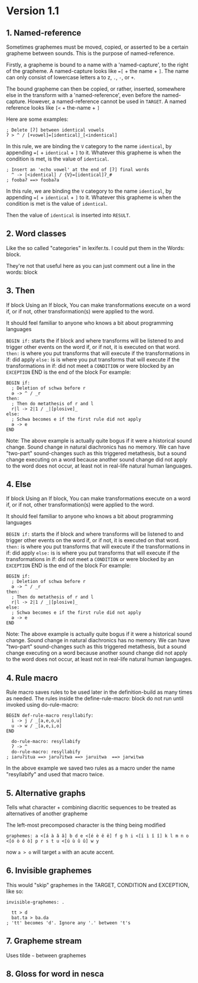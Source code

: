 # Version 1.1

## 1. Named-reference

Sometimes graphemes must be moved, copied, or asserted to be a certain grapheme between sounds. This is the purpose of named-reference.

Firstly, a grapheme is bound to a name with a 'named-capture', to the right of the grapheme. A named-capture looks like `=[` + the name + `]`. The name can only consist of lowercase letters a to z, `.`, `-`, or `+`.

The bound grapheme can then be copied, or rather, inserted, somewhere else in the transform with a 'named-reference', even before the named-capture. However, a named-reference cannot be used in `TARGET`. A named reference looks like `[<` + the-name + `]`

Here are some examples:

```
; Delete [ʔ] between identical vowels
ʔ > ^ / [+vowel]=[identical]_[<indentical]
```

In this rule, we are binding the `V` category to the name `identical`, by appending `=[` + `identical` + `]` to it. Whatever this grapheme is when the condition is met, is the value of `identical`.

```
; Insert an 'echo vowel' at the end of [ʔ] final words
  ^ -> [<identical] / {V}=[identical]ʔ_#
; foobaʔ ==> foobaʔa
```

In this rule, we are binding the `V` category to the name `identical`, by appending `=[` + `identical` + `]` to it. Whatever this grapheme is when the condition is met is the value of `identical`.

Then the value of `identical` is inserted into `RESULT`.


## 2. Word classes

Like the so called "categories" in lexifer.ts. I could put them in the Words: block.

They're not that useful here as you can just comment out a line in the words: block


## 3. Then

If block
Using an If block, You can make transformations execute on a word if, or if not, other transformation(s) were applied to the word.

It should feel familiar to anyone who knows a bit about programming languages

`BEGIN if:` starts the if block and where transforms will be listened to and trigger other events on the word if, or if not, it is executed on that word.
`then:` is where you put transforms that will execute if the transformations in if: did apply
`else:` is is where you put transforms that will execute if the transformations in if: did not meet a `CONDITION` or were blocked by an `EXCEPTION`
END is the end of the block
For example:

```
BEGIN if:
  ; Deletion of schwa before r
  ə -> ^ / _r
then:
  ; Then do metathesis of r and l
  r|l -> 2|1 / _|[plosive]_
else:
  ; Schwa becomes e if the first rule did not apply
  ə -> e
END
```

Note: The above example is actually quite bogus if it were a historical sound change. Sound change in natural diachronics has no memory. We can have "two-part" sound-changes such as this triggered metathesis, but a sound change executing on a word because another sound change did not apply to the word does not occur, at least not in real-life natural human languages.

## 4. Else

If block
Using an If block, You can make transformations execute on a word if, or if not, other transformation(s) were applied to the word.

It should feel familiar to anyone who knows a bit about programming languages

`BEGIN if:` starts the if block and where transforms will be listened to and trigger other events on the word if, or if not, it is executed on that word.
`then:` is where you put transforms that will execute if the transformations in if: did apply
`else:` is is where you put transforms that will execute if the transformations in if: did not meet a `CONDITION` or were blocked by an `EXCEPTION`
END is the end of the block
For example:

```
BEGIN if:
  ; Deletion of schwa before r
  ə -> ^ / _r
then:
  ; Then do metathesis of r and l
  r|l -> 2|1 / _|[plosive]_
else:
  ; Schwa becomes e if the first rule did not apply
  ə -> e
END
```

Note: The above example is actually quite bogus if it were a historical sound change. Sound change in natural diachronics has no memory. We can have "two-part" sound-changes such as this triggered metathesis, but a sound change executing on a word because another sound change did not apply to the word does not occur, at least not in real-life natural human languages.

## 4. Rule macro

Rule macro saves rules to be used later in the definition-build as many times as needed. The rules inside the define-rule-macro: block do not run until invoked using do-rule-macro:

```
BEGIN def-rule-macro resyllabify:
  i -> j / _[a,e,o,u]
  u -> w / _[a,e,i,o]
END
```

```
  do-rule-macro: resyllabify
  ʔ -> ^
  do-rule-macro: resyllabify
; iaruʔitua ==> jaruʔitwa ==> jaruitwa  ==> jarwitwa
```
In the above example we saved two rules as a macro under the name "resyllabify" and used that macro twice.

## 5. Alternative graphs

Tells what character + combining diacritic sequences to be treated as alternatives of another grapheme

The left-most precomposed character is the thing being modified

```
graphemes: a <[á à ǎ â] b d e <[é è ě ê] f g h i <[í ì ǐ î] k l m n o <[ó ò ǒ ô] p r s t u <[ú ù ǔ û] w y
```

now `a > o` will target `a` with an acute accent.

## 6. Invisible graphemes

This would "skip" graphemes in the TARGET, CONDITION and EXCEPTION, like so:

```
invisible-graphemes: .

  tt > d
  bat.ta > ba.da
; 'tt' becomes 'd'. Ignore any '.' between 't's
```

## 7. Grapheme stream

Uses tilde `~` between graphemes

## 8. Gloss for word in nesca